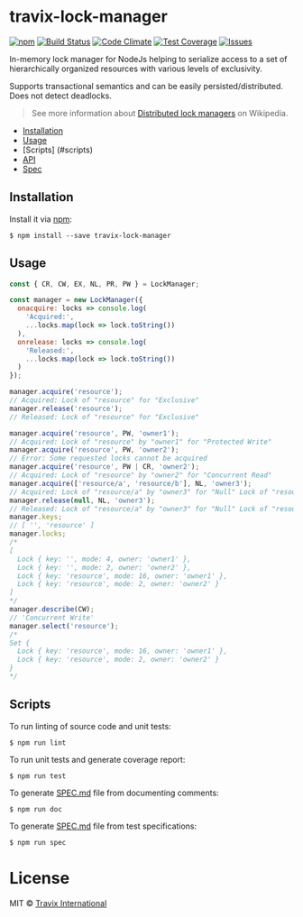 # travix-lock-manager

[![npm](https://img.shields.io/npm/v/travix-lock-manager.svg)](https://www.npmjs.com/package/travix-lock-manager)
[![Build Status](https://img.shields.io/travis/Travix-International/travix-lock-manager/master.svg)](https://travis-ci.org/Travix-International/travix-lock-manager)
[![Code Climate](https://img.shields.io/codeclimate/github/Travix-International/travix-lock-manager.svg)](https://codeclimate.com/github/Travix-International/travix-lock-manager)
[![Test Coverage](https://img.shields.io/codeclimate/coverage/github/Travix-International/travix-lock-manager.svg)](https://codeclimate.com/github/Travix-International/travix-lock-manager/coverage)
[![Issues](https://img.shields.io/codeclimate/issues/github/Travix-International/travix-lock-manager.svg)](https://codeclimate.com/github/Travix-International/travix-lock-manager/issues)

In-memory lock manager for NodeJs helping to serialize access to a set of hierarchically organized resources with various levels of exclusivity.

Supports transactional semantics and can be easily persisted/distributed.
Does not detect deadlocks.

> See more information about [Distributed lock managers](https://en.wikipedia.org/wiki/Distributed_lock_manager) on Wikipedia.

* [Installation](#installation)
* [Usage](#usage)
* [Scripts] (#scripts)
* [API](https://github.com/Travix-International/travix-lock-manager/blob/master/DOC.md)
* [Spec](https://github.com/Travix-International/travix-lock-manager/blob/master/SPEC.md)

## Installation

Install it via [npm](https://npmjs.com):

```
$ npm install --save travix-lock-manager
```

## Usage

```js
const { CR, CW, EX, NL, PR, PW } = LockManager;

const manager = new LockManager({
  onacquire: locks => console.log(
    'Acquired:',
    ...locks.map(lock => lock.toString())
  ),
  onrelease: locks => console.log(
    'Released:',
    ...locks.map(lock => lock.toString())
  )
});

manager.acquire('resource');
// Acquired: Lock of "resource" for "Exclusive"
manager.release('resource');
// Released: Lock of "resource" for "Exclusive"

manager.acquire('resource', PW, 'owner1');
// Acquired: Lock of "resource" by "owner1" for "Protected Write"
manager.acquire('resource', PW, 'owner2');
// Error: Some requested locks cannot be acquired
manager.acquire('resource', PW | CR, 'owner2');
// Acquired: Lock of "resource" by "owner2" for "Concurrent Read"
manager.acquire(['resource/a', 'resource/b'], NL, 'owner3');
// Acquired: Lock of "resource/a" by "owner3" for "Null" Lock of "resource/b" by "owner3" for "Null"
manager.release(null, NL, 'owner3');
// Released: Lock of "resource/a" by "owner3" for "Null" Lock of "resource/b" by "owner3" for "Null"
manager.keys;
// [ '', 'resource' ]
manager.locks;
/*
[
  Lock { key: '', mode: 4, owner: 'owner1' },
  Lock { key: '', mode: 2, owner: 'owner2' },
  Lock { key: 'resource', mode: 16, owner: 'owner1' },
  Lock { key: 'resource', mode: 2, owner: 'owner2' }
]
*/
manager.describe(CW);
// 'Concurrent Write'
manager.select('resource');
/*
Set {
  Lock { key: 'resource', mode: 16, owner: 'owner1' },
  Lock { key: 'resource', mode: 2, owner: 'owner2' }
}
*/
```

## Scripts

To run linting of source code and unit tests:

```
$ npm run lint
```

To run unit tests and generate coverage report:

```
$ npm run test
```

To generate [SPEC.md](https://github.com/Travix-International/travix-lock-manager/blob/master/DOC.md) file from documenting comments:

```
$ npm run doc
```

To generate [SPEC.md](https://github.com/Travix-International/travix-lock-manager/blob/master/SPEC.md) file from test specifications:

```
$ npm run spec
```

# License

MIT © [Travix International](http://travix.com)
